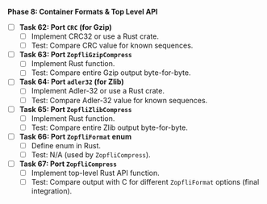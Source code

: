 **Phase 8: Container Formats & Top Level API**
-   [ ] **Task 62: Port `CRC` (for Gzip)**
    -   [ ] Implement CRC32 or use a Rust crate.
    -   [ ] Test: Compare CRC value for known sequences.
-   [ ] **Task 63: Port `ZopfliGzipCompress`**
    -   [ ] Implement Rust function.
    -   [ ] Test: Compare entire Gzip output byte-for-byte.
-   [ ] **Task 64: Port `adler32` (for Zlib)**
    -   [ ] Implement Adler-32 or use a Rust crate.
    -   [ ] Test: Compare Adler-32 value for known sequences.
-   [ ] **Task 65: Port `ZopfliZlibCompress`**
    -   [ ] Implement Rust function.
    -   [ ] Test: Compare entire Zlib output byte-for-byte.
-   [ ] **Task 66: Port `ZopfliFormat` enum**
    -   [ ] Define enum in Rust.
    -   [ ] Test: N/A (used by `ZopfliCompress`).
-   [ ] **Task 67: Port `ZopfliCompress`**
    -   [ ] Implement top-level Rust API function.
    -   [ ] Test: Compare output with C for different `ZopfliFormat` options (final integration).